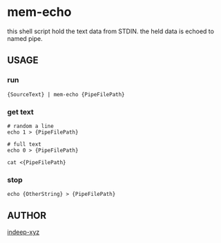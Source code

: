 mem-echo
=====

this shell script hold the text data from STDIN. the held data is echoed to named pipe.

## USAGE

### run

```
{SourceText} | mem-echo {PipeFilePath}
```

### get text

```
# random a line
echo 1 > {PipeFilePath}

# full text
echo 0 > {PipeFilePath}

cat <{PipeFilePath}
```

### stop

```
echo {OtherString} > {PipeFilePath}
```

## AUTHOR

[indeep-xyz](http://indeep.xyz/)
